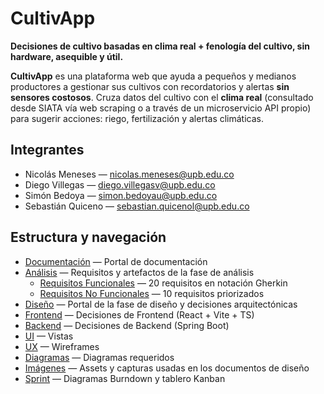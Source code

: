 # CultivApp

**Decisiones de cultivo basadas en clima real + fenología del cultivo, sin hardware, asequible y útil.**

**CultivApp** es una plataforma web que ayuda a pequeños y medianos productores a gestionar sus cultivos con recordatorios y alertas **sin sensores costosos**. Cruza datos del cultivo con el **clima real** (consultado desde SIATA vía web scraping o a través de un microservicio API propio) para sugerir acciones: riego, fertilización y alertas climáticas.

## Integrantes
- Nicolás Meneses — nicolas.meneses@upb.edu.co
- Diego Villegas — diego.villegasv@upb.edu.co
- Simón Bedoya  — simon.bedoyau@upb.edu.co
- Sebastián Quiceno  — sebastian.quicenol@upb.edu.co


## Estructura y navegación

- [Documentación](doc/index.md) — Portal de documentación  
- [Análisis](doc/analysis/index.md) — Requisitos y artefactos de la fase de análisis  
  - [Requisitos Funcionales](doc/analysis/requirements-fn.md) — 20 requisitos en notación Gherkin  
  - [Requisitos No Funcionales](doc/analysis/requirements-nfn.md) — 10 requisitos priorizados
 - [Diseño](doc/design/index.md) — Portal de la fase de diseño y decisiones arquitectónicas  
  - [Frontend](doc/design/fe.md) — Decisiones de Frontend (React + Vite + TS)  
  - [Backend](doc/design/be.md) — Decisiones de Backend (Spring Boot)  
  - [UI](doc/design/ui.md) — Vistas
  - [UX](doc/design/ux.md) — Wireframes
  - [Diagramas](doc/design/diagrams.md) — Diagramas requeridos  
  - [Imágenes](doc/design/images/) — Assets y capturas usadas en los documentos de diseño
- [Sprint](doc/sprint.md) — Diagramas Burndown y tablero Kanban 
